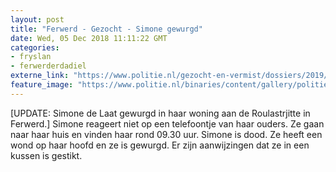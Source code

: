 ```yaml
---
layout: post
title: "Ferwerd - Gezocht - Simone gewurgd"
date: Wed, 05 Dec 2018 11:11:22 GMT
categories: 
- fryslan 
- ferwerderdadiel 
externe_link: "https://www.politie.nl/gezocht-en-vermist/dossiers/2019/ferwerd-simone-gewurgd/de-zaak.html"
feature_image: "https://www.politie.nl/binaries/content/gallery/politie/gezocht/dossiers/2019/coldcases/01/simone-de-laat-week-50.jpg"
---
```


[UPDATE: Simone de Laat gewurgd in haar woning aan de Roulastrjitte in Ferwerd.] Simone reageert niet op een telefoontje van haar ouders. Ze gaan naar haar huis en vinden haar rond 09.30 uur. Simone is dood. Ze heeft een wond op haar hoofd en ze is gewurgd. Er zijn aanwijzingen dat ze in een kussen is gestikt.

